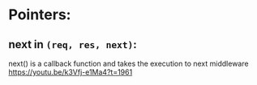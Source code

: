 # Pointers:

 ## next in `(req, res, next)`:
 next() is a callback function and takes the execution to next middleware
 https://youtu.be/k3Vfj-e1Ma4?t=1961
